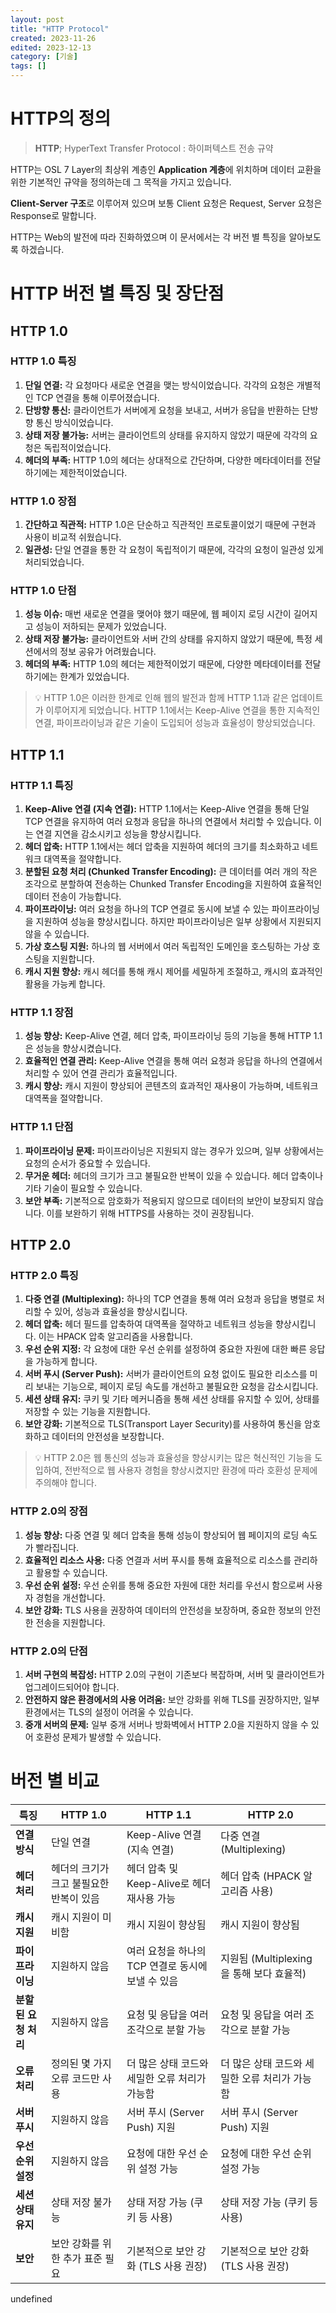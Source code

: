 ```yaml
---
layout: post
title: "HTTP Protocol"
created: 2023-11-26
edited: 2023-12-13
category: [기술]
tags: []
---
```



# HTTP의 정의


> **HTTP**; HyperText Transfer Protocol : 하이퍼텍스트 전송 규약


HTTP는 OSL 7 Layer의 최상위 계층인 **Application 계층**에 위치하며 
데이터 교환을 위한 기본적인 규약을 정의하는데 그 목적을 가지고 있습니다.


**Client-Server 구조**로 이루어져 있으며 보통 Client 요청은 Request, Server 요청은 Response로 말합니다.


HTTP는 Web의 발전에 따라 진화하였으며 이 문서에서는 각 버전 별 특징을 알아보도록 하겠습니다.


# HTTP 버전 별 특징 및 장단점


## HTTP 1.0


### HTTP 1.0 **특징**

1. **단일 연결:** 각 요청마다 새로운 연결을 맺는 방식이었습니다. 각각의 요청은 개별적인 TCP 연결을 통해 이루어졌습니다.
2. **단방향 통신:** 클라이언트가 서버에게 요청을 보내고, 서버가 응답을 반환하는 단방향 통신 방식이었습니다.
3. **상태 저장 불가능:** 서버는 클라이언트의 상태를 유지하지 않았기 때문에 각각의 요청은 독립적이었습니다.
4. **헤더의 부족:** HTTP 1.0의 헤더는 상대적으로 간단하며, 다양한 메타데이터를 전달하기에는 제한적이었습니다.

### HTTP 1.0 **장점**

1. **간단하고 직관적:** HTTP 1.0은 단순하고 직관적인 프로토콜이었기 때문에 구현과 사용이 비교적 쉬웠습니다.
2. **일관성:** 단일 연결을 통한 각 요청이 독립적이기 때문에, 각각의 요청이 일관성 있게 처리되었습니다.

### HTTP 1.0 **단점**

1. **성능 이슈:** 매번 새로운 연결을 맺어야 했기 때문에, 웹 페이지 로딩 시간이 길어지고 성능이 저하되는 문제가 있었습니다.
2. **상태 저장 불가능:** 클라이언트와 서버 간의 상태를 유지하지 않았기 때문에, 특정 세션에서의 정보 공유가 어려웠습니다.
3. **헤더의 부족:** HTTP 1.0의 헤더는 제한적이었기 때문에, 다양한 메타데이터를 전달하기에는 한계가 있었습니다.

> 💡 HTTP 1.0은 이러한 한계로 인해 웹의 발전과 함께 HTTP 1.1과 같은 업데이트가 이루어지게 되었습니다. HTTP 1.1에서는 Keep-Alive 연결을 통한 지속적인 연결, 파이프라이닝과 같은 기술이 도입되어 성능과 효율성이 향상되었습니다. 


## HTTP 1.1


### HTTP 1.1 **특징**

1. **Keep-Alive 연결 (지속 연결):** HTTP 1.1에서는 Keep-Alive 연결을 통해 단일 TCP 연결을 유지하여 여러 요청과 응답을 하나의 연결에서 처리할 수 있습니다. 이는 연결 지연을 감소시키고 성능을 향상시킵니다.
2. **헤더 압축:** HTTP 1.1에서는 헤더 압축을 지원하여 헤더의 크기를 최소화하고 네트워크 대역폭을 절약합니다.
3. **분할된 요청 처리 (Chunked Transfer Encoding):** 큰 데이터를 여러 개의 작은 조각으로 분할하여 전송하는 Chunked Transfer Encoding을 지원하여 효율적인 데이터 전송이 가능합니다.
4. **파이프라이닝:** 여러 요청을 하나의 TCP 연결로 동시에 보낼 수 있는 파이프라이닝을 지원하여 성능을 향상시킵니다. 하지만 파이프라이닝은 일부 상황에서 지원되지 않을 수 있습니다.
5. **가상 호스팅 지원:** 하나의 웹 서버에서 여러 독립적인 도메인을 호스팅하는 가상 호스팅을 지원합니다.
6. **캐시 지원 향상:** 캐시 헤더를 통해 캐시 제어를 세밀하게 조절하고, 캐시의 효과적인 활용을 가능케 합니다.

### HTTP 1.1 **장점**

1. **성능 향상:** Keep-Alive 연결, 헤더 압축, 파이프라이닝 등의 기능을 통해 HTTP 1.1은 성능을 향상시켰습니다.
2. **효율적인 연결 관리:** Keep-Alive 연결을 통해 여러 요청과 응답을 하나의 연결에서 처리할 수 있어 연결 관리가 효율적입니다.
3. **캐시 향상:** 캐시 지원이 향상되어 콘텐츠의 효과적인 재사용이 가능하며, 네트워크 대역폭을 절약합니다.

### HTTP 1.1 **단점**

1. **파이프라이닝 문제:** 파이프라이닝은 지원되지 않는 경우가 있으며, 일부 상황에서는 요청의 순서가 중요할 수 있습니다.
2. **무거운 헤더:** 헤더의 크기가 크고 불필요한 반복이 있을 수 있습니다. 헤더 압축이나 기타 기술이 필요할 수 있습니다.
3. **보안 부족:** 기본적으로 암호화가 적용되지 않으므로 데이터의 보안이 보장되지 않습니다. 이를 보완하기 위해 HTTPS를 사용하는 것이 권장됩니다.

## HTTP 2.0


### HTTP 2.0 특징

1. **다중 연결 (Multiplexing):** 하나의 TCP 연결을 통해 여러 요청과 응답을 병렬로 처리할 수 있어, 성능과 효율성을 향상시킵니다.
2. **헤더 압축:** 헤더 필드를 압축하여 대역폭을 절약하고 네트워크 성능을 향상시킵니다. 이는 HPACK 압축 알고리즘을 사용합니다.
3. **우선 순위 지정:** 각 요청에 대한 우선 순위를 설정하여 중요한 자원에 대한 빠른 응답을 가능하게 합니다.
4. **서버 푸시 (Server Push):** 서버가 클라이언트의 요청 없이도 필요한 리소스를 미리 보내는 기능으로, 페이지 로딩 속도를 개선하고 불필요한 요청을 감소시킵니다.
5. **세션 상태 유지:** 쿠키 및 기타 메커니즘을 통해 세션 상태를 유지할 수 있어, 상태를 저장할 수 있는 기능을 지원합니다.
6. **보안 강화:** 기본적으로 TLS(Transport Layer Security)를 사용하여 통신을 암호화하고 데이터의 안전성을 보장합니다.

> 💡 HTTP 2.0은 웹 통신의 성능과 효율성을 향상시키는 많은 혁신적인 기능을 도입하여, 전반적으로 웹 사용자 경험을 향상시켰지만 환경에 따라 호환성 문제에 주의해야 합니다.


### **HTTP 2.0의 장점**

1. **성능 향상:** 다중 연결 및 헤더 압축을 통해 성능이 향상되어 웹 페이지의 로딩 속도가 빨라집니다.
2. **효율적인 리소스 사용:** 다중 연결과 서버 푸시를 통해 효율적으로 리소스를 관리하고 활용할 수 있습니다.
3. **우선 순위 설정:** 우선 순위를 통해 중요한 자원에 대한 처리를 우선시 함으로써 사용자 경험을 개선합니다.
4. **보안 강화:** TLS 사용을 권장하여 데이터의 안전성을 보장하며, 중요한 정보의 안전한 전송을 지원합니다.

### **HTTP 2.0의 단점**

1. **서버 구현의 복잡성:** HTTP 2.0의 구현이 기존보다 복잡하며, 서버 및 클라이언트가 업그레이드되어야 합니다.
2. **안전하지 않은 환경에서의 사용 어려움:** 보안 강화를 위해 TLS를 권장하지만, 일부 환경에서는 TLS의 설정이 어려울 수 있습니다.
3. **중개 서버의 문제:** 일부 중개 서버나 방화벽에서 HTTP 2.0을 지원하지 않을 수 있어 호환성 문제가 발생할 수 있습니다.

# 버전 별 비교


| **특징**        | **HTTP 1.0**           | **HTTP 1.1**                   | **HTTP 2.0**                  |
| ------------- | ---------------------- | ------------------------------ | ----------------------------- |
| **연결 방식**     | 단일 연결                  | Keep-Alive 연결 (지속 연결)          | 다중 연결 (Multiplexing)          |
| **헤더 처리**     | 헤더의 크기가 크고 불필요한 반복이 있음 | 헤더 압축 및 Keep-Alive로 헤더 재사용 가능  | 헤더 압축 (HPACK 알고리즘 사용)         |
| **캐시 지원**     | 캐시 지원이 미비함             | 캐시 지원이 향상됨                     | 캐시 지원이 향상됨                    |
| **파이프라이닝**    | 지원하지 않음                | 여러 요청을 하나의 TCP 연결로 동시에 보낼 수 있음 | 지원됨 (Multiplexing을 통해 보다 효율적) |
| **분할된 요청 처리** | 지원하지 않음                | 요청 및 응답을 여러 조각으로 분할 가능         | 요청 및 응답을 여러 조각으로 분할 가능        |
| **오류 처리**     | 정의된 몇 가지 오류 코드만 사용     | 더 많은 상태 코드와 세밀한 오류 처리가 가능함     | 더 많은 상태 코드와 세밀한 오류 처리가 가능함    |
| **서버 푸시**     | 지원하지 않음                | 서버 푸시 (Server Push) 지원         | 서버 푸시 (Server Push) 지원        |
| **우선 순위 설정**  | 지원하지 않음                | 요청에 대한 우선 순위 설정 가능             | 요청에 대한 우선 순위 설정 가능            |
| **세션 상태 유지**  | 상태 저장 불가능              | 상태 저장 가능 (쿠키 등 사용)             | 상태 저장 가능 (쿠키 등 사용)            |
| **보안**        | 보안 강화를 위한 추가 표준 필요     | 기본적으로 보안 강화 (TLS 사용 권장)        | 기본적으로 보안 강화 (TLS 사용 권장)       |

undefined